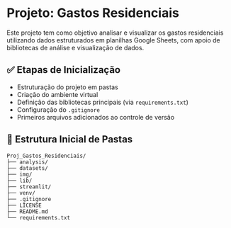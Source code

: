 # Projeto: Gastos Residenciais

Este projeto tem como objetivo analisar e visualizar os gastos residenciais utilizando dados estruturados em planilhas Google Sheets, com apoio de bibliotecas de análise e visualização de dados.

## ✅ Etapas de Inicialização

- Estruturação do projeto em pastas
- Criação do ambiente virtual
- Definição das bibliotecas principais (via `requirements.txt`)
- Configuração do `.gitignore`
- Primeiros arquivos adicionados ao controle de versão

## 📁 Estrutura Inicial de Pastas

```
Proj_Gastos_Residenciais/
├── analysis/
├── datasets/
├── img/
├── lib/
├── streamlit/
├── venv/
├── .gitignore
├── LICENSE
├── README.md
└── requirements.txt
```